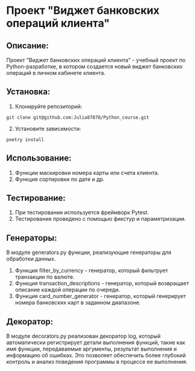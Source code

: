 # Проект "Виджет банковских операций клиента"

## Описание:

Проект "Виджет банковских операций клиента" - учебный проект по Python-разработке,
 в котором создается новый виджет банковских операций в личном кабинете клиента.

## Установка:

1. Клонируйте репозиторий:
```
git clone git@github.com:Julia87878/Python_course.git
```
2. Установите зависимости:
```
poetry install
```

## Использование:

1. Функции маскировки номера карты или счета клиента.
2. Функция сортировки по дате и др.

## Тестирование:

1. При тестировании используется фреймворк Pytest.
2. Тестирование проведено с помощью фикстур и параметризации.

## Генераторы:

В модуле generators.py функции, реализующие генераторы для обработки данных.
1. Функция filter_by_currency - генератор, который фильтрует транзакции 
по валюте.
2. Функция transaction_descriptions - генератор, который возвращает описание каждой операции по очереди.
3. Функция card_number_generator - генератор, который генерирует номера банковских карт в заданном диапазоне.

## Декоратор:

В модуле decorators.py реализован декоратор log, который автоматически 
регистрирует детали выполнения функций, такие как имя функции, передаваемые аргументы, результат выполнения и информацию об ошибках. 
Это позволяет обеспечить более глубокий контроль и анализ поведения программы в процессе ее выполнения.